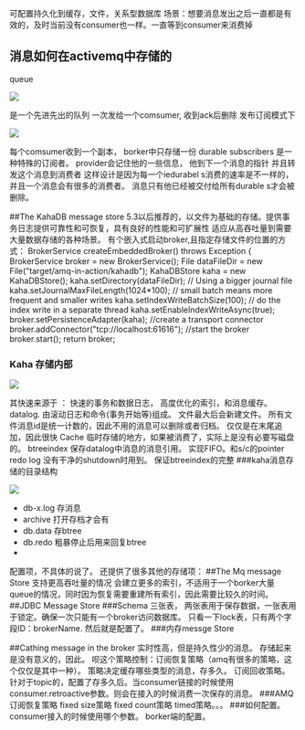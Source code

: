 可配置持久化到缓存，文件，关系型数据库
场景：想要消息发出之后一直都是有效的，及时当前没有consumer也一样。一直等到consumer来消费掉

## 消息如何在activemq中存储的
queue


![](http://git.oschina.net/wzj777/princeWiki/raw/master/pic/mq/mq-30.png)

是一个先进先出的队列
     一次发给一个comsumer, 收到ack后删除
发布订阅模式下

![](http://git.oschina.net/wzj777/princeWiki/raw/master/pic/mq/mq-31.png)

每个comsumer收到一个副本， borker中只存储一份
 durable subscribers 是一种特殊的订阅者。 provider会记住他的一些信息， 他到下一个消息的指针
并且转发这个消息到消费者
这样设计是因为每一个iedurabel s消费的速率是不一样的，并且一个消息会有很多的消费者。
消息只有他已经被交付给所有durable s才会被删除。

##The KahaDB message store
5.3以后推荐的，以文件为基础的存储。提供事务日志提供可靠性和可恢复，具有良好的性能和可扩展性
适应从高吞吐量到需要大量数据存储的各种场景。
有个嵌入式启动broker,且指定存储文件的位置的方式：
	BrokerService createEmbeddedBroker() throws Exception {
        BrokerService broker = new BrokerService();
        File dataFileDir = new File("target/amq-in-action/kahadb");
        KahaDBStore kaha = new KahaDBStore();
        kaha.setDirectory(dataFileDir);
        // Using a bigger journal file
        kaha.setJournalMaxFileLength(1024*100);
        // small batch means more frequent and smaller writes
        kaha.setIndexWriteBatchSize(100);
        // do the index write in a separate thread
        kaha.setEnableIndexWriteAsync(true);
        broker.setPersistenceAdapter(kaha);
        //create a transport connector
        broker.addConnector("tcp://localhost:61616");
        //start the broker
        broker.start();
        return broker; 
### Kaha 存储内部

![](http://git.oschina.net/wzj777/princeWiki/raw/master/pic/mq/mq-32.png)

其快速来源于 ： 快速的事务和数据日志， 高度优化的索引，和消息缓存。
datalog.  由滚动日志和命令(事务开始等)组成。 文件最大后会新建文件。 所有文件消息id是统一计数的，因此不用的消息可以删除或者归档。 仅仅是在末尾追加，因此很快
Cache 临时存储的地方，如果被消费了，实际上是没有必要写磁盘的。
btreeindex 保存datalog中消息的消息引用。 实现FIFO。和s/c的pointer
redo log 没有干净的shutdown时用到。 保证btreeindex的完整
###kaha消息存储的目录结构

![](http://git.oschina.net/wzj777/princeWiki/raw/master/pic/mq/mq-33.png)

 - db-x.log 存消息
 - archive 打开存档才会有
 - db.data  存btree
 - db.redo 粗暴停止后用来回复btree
 - 
配置项，不具体的说了。
还提供了很多其他的存储项：
##The Mq message Store
    支持更高吞吐量的情况
    会建立更多的索引，不适用于一个borker大量queue的情况，同时因为恢复需要重建所有索引，因此需要比较久的时间。
##JDBC Message Store
###Schema
    三张表， 两张表用于保存数据，一张表用于锁定。确保一次只能有一个broker访问数据库。
    只看一下lock表，只有两个字段ID：brokerName.
    然后就是配置了。
###内存messge Store
    
##Cathing message in the broker
     实时性高，但是持久性少的消息。 存储起来是没有意义的，因此。
    呗这个策略控制：订阅恢复策略（amq有很多的策略，这个仅仅是其中一种）。 策略决定缓存哪些类型的消息，存多久。  订阅回收策略。
    针对于topic的，配置了存多久后。当consumer链接的时候使用consumer.retroactive参数。则会在接入的时候消费一次保存的消息。
###AMQ订阅恢复策略
    fixed size策略
    fixed count策略
    timed策略。。。
###如何配置。
    consumer接入的时候使用哪个参数。
    borker端的配置。
    <destinationPolicy>
<policyMap>
<policyEntries>
<policyEntry topic="Topic.FixedSizedSubs.>">
<subscriptionRecoveryPolicy>
<fixedSizeSubscriptionRecoveryPolicy maximumSize="2000000"
useSharedBuffer="false"/>
</subscriptionRecoveryPolicy>
</policyEntry>
<policyEntry topic="Topic.LastImageSubs.>">
<subscriptionRecoveryPolicy>
<lastImageSubscriptionRecoveryPolicy/>
</subscriptionRecoveryPolicy>
</policyEntry>